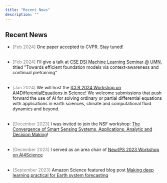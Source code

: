 ```yaml
---
title: "Recent News"
description: ""
---
```



## Recent News

* <span style="color: gray;">[Feb 2024]</span> One paper accepted to CVPR. Stay tuned!
<br> <br>

* <span style="color: gray;">[Feb 2024]</span> I'll give a talk at [CSE DSI Machine Learning Seminar @ UMN](https://cse.umn.edu/dsi/events/cse-dsi-machine-learning-seminar-boran-han-aws-ai), titled "Towards efficient foundation models via context-awareness and continual pretraining"
<br> <br>

* <span style="color: gray;">[Jan 2024]</span> We will host the [ICLR 2024 Workshop on AI4DifferentialEquations in Science](https://ai4diffeqtnsinsci.github.io/)! We welcome submissions that push forward the use of AI for solving ordinary or partial differential equations with applications in earth sciences, climate and computational fluid dynamics and beyond.
<br> <br>

* <span style="color: gray;">[December 2023]</span> I was invited to join the NSF workshop: [The Convergence of Smart Sensing Systems, Applications, Analytic and Decision Making](https://sites.google.com/umn.edu/nsf-workshop-sensing-analytics/home?authuser=0)!
<br> <br>

* <span style="color: gray;">[December 2023]</span> I served as an area chair of [NeurIPS 2023 Workshop on AI4Science](https://ai4sciencecommunity.github.io/)
<br> <br>

* <span style="color: gray;">[September 2023]</span> Amazon Science featured blog post [Making deep learning practical for Earth system forecasting](https://www.amazon.science/blog/making-deep-learning-practical-for-earth-system-forecasting)
<br> <br>
